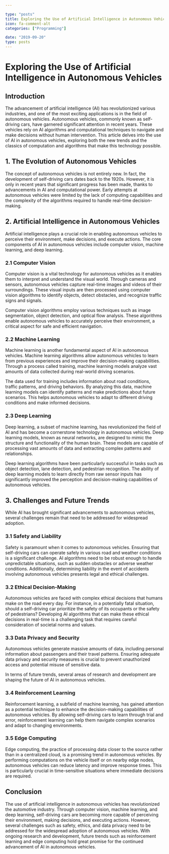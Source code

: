 ```yaml
---

type: "posts"
title: Exploring the Use of Artificial Intelligence in Autonomous Vehicles
icon: fa-comment-alt
categories: ["Programming"]

date: "2019-09-20"
type: posts
---
```





# Exploring the Use of Artificial Intelligence in Autonomous Vehicles

## Introduction

The advancement of artificial intelligence (AI) has revolutionized various industries, and one of the most exciting applications is in the field of autonomous vehicles. Autonomous vehicles, commonly known as self-driving cars, have garnered significant attention in recent years. These vehicles rely on AI algorithms and computational techniques to navigate and make decisions without human intervention. This article delves into the use of AI in autonomous vehicles, exploring both the new trends and the classics of computation and algorithms that make this technology possible.

## 1. The Evolution of Autonomous Vehicles

The concept of autonomous vehicles is not entirely new. In fact, the development of self-driving cars dates back to the 1920s. However, it is only in recent years that significant progress has been made, thanks to advancements in AI and computational power. Early attempts at autonomous vehicles were limited by the lack of computing capabilities and the complexity of the algorithms required to handle real-time decision-making.

## 2. Artificial Intelligence in Autonomous Vehicles

Artificial intelligence plays a crucial role in enabling autonomous vehicles to perceive their environment, make decisions, and execute actions. The core components of AI in autonomous vehicles include computer vision, machine learning, and deep learning.

### 2.1 Computer Vision

Computer vision is a vital technology for autonomous vehicles as it enables them to interpret and understand the visual world. Through cameras and sensors, autonomous vehicles capture real-time images and videos of their surroundings. These visual inputs are then processed using computer vision algorithms to identify objects, detect obstacles, and recognize traffic signs and signals.

Computer vision algorithms employ various techniques such as image segmentation, object detection, and optical flow analysis. These algorithms enable autonomous vehicles to accurately perceive their environment, a critical aspect for safe and efficient navigation.

### 2.2 Machine Learning

Machine learning is another fundamental aspect of AI in autonomous vehicles. Machine learning algorithms allow autonomous vehicles to learn from previous experiences and improve their decision-making capabilities. Through a process called training, machine learning models analyze vast amounts of data collected during real-world driving scenarios.

The data used for training includes information about road conditions, traffic patterns, and driving behaviors. By analyzing this data, machine learning models can identify patterns and make predictions about future scenarios. This helps autonomous vehicles to adapt to different driving conditions and make informed decisions.

### 2.3 Deep Learning

Deep learning, a subset of machine learning, has revolutionized the field of AI and has become a cornerstone technology in autonomous vehicles. Deep learning models, known as neural networks, are designed to mimic the structure and functionality of the human brain. These models are capable of processing vast amounts of data and extracting complex patterns and relationships.

Deep learning algorithms have been particularly successful in tasks such as object detection, lane detection, and pedestrian recognition. The ability of deep learning models to learn directly from raw sensor inputs has significantly improved the perception and decision-making capabilities of autonomous vehicles.

## 3. Challenges and Future Trends

While AI has brought significant advancements to autonomous vehicles, several challenges remain that need to be addressed for widespread adoption.

### 3.1 Safety and Liability

Safety is paramount when it comes to autonomous vehicles. Ensuring that self-driving cars can operate safely in various road and weather conditions is a significant challenge. AI algorithms need to be robust enough to handle unpredictable situations, such as sudden obstacles or adverse weather conditions. Additionally, determining liability in the event of accidents involving autonomous vehicles presents legal and ethical challenges.

### 3.2 Ethical Decision-Making

Autonomous vehicles are faced with complex ethical decisions that humans make on the road every day. For instance, in a potentially fatal situation, should a self-driving car prioritize the safety of its occupants or the safety of pedestrians? Developing AI algorithms that can make these ethical decisions in real-time is a challenging task that requires careful consideration of societal norms and values.

### 3.3 Data Privacy and Security

Autonomous vehicles generate massive amounts of data, including personal information about passengers and their travel patterns. Ensuring adequate data privacy and security measures is crucial to prevent unauthorized access and potential misuse of sensitive data.

In terms of future trends, several areas of research and development are shaping the future of AI in autonomous vehicles.

### 3.4 Reinforcement Learning

Reinforcement learning, a subfield of machine learning, has gained attention as a potential technique to enhance the decision-making capabilities of autonomous vehicles. By allowing self-driving cars to learn through trial and error, reinforcement learning can help them navigate complex scenarios and adapt to changing environments.

### 3.5 Edge Computing

Edge computing, the practice of processing data closer to the source rather than in a centralized cloud, is a promising trend in autonomous vehicles. By performing computations on the vehicle itself or on nearby edge nodes, autonomous vehicles can reduce latency and improve response times. This is particularly crucial in time-sensitive situations where immediate decisions are required.

## Conclusion

The use of artificial intelligence in autonomous vehicles has revolutionized the automotive industry. Through computer vision, machine learning, and deep learning, self-driving cars are becoming more capable of perceiving their environment, making decisions, and executing actions. However, several challenges such as safety, ethics, and data privacy need to be addressed for the widespread adoption of autonomous vehicles. With ongoing research and development, future trends such as reinforcement learning and edge computing hold great promise for the continued advancement of AI in autonomous vehicles.